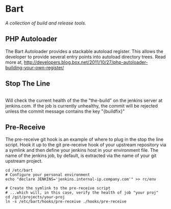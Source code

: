 Bart
====

*A collection of build and release tools.*

PHP Autoloader
--------------

The Bart Autoloader provides a stackable autoload register. This allows the developer to provide
several entry points into autoload directory trees. Read more at, 
http://developers.blog.box.net/2011/10/27/php-autoloader-building-your-own-register/

Stop The Line
-------------

```./hooks/fail-if-job-unhealthy.php --domain jenkins.com --job the-build "A short commit message"
```

Will check the current health of the the "the-build" on the jenkins server
at jenkins.com. If the job is currently unhealthy, the commit will be rejected
unless the commit message contains the key "{buildfix}"



Pre-Receive
-----------

The pre-receive git hook is an example of where to plug in the stop the line
script. Hook it up to the git pre-receive hook of your upstream repository via
a symlink and then define your jenkins host in your environment file. The name
of the jenkins job, by default, is extracted via the name of your git upstream
project.

```
cd /etc/bart
# Configure your personal environment
echo "declare JENKINS='jenkins.internal-ip.company.com'" >> rc/env

# Create the symlink to the pre-receive script
# ...which will, in this case, verify the health of job "your proj"
cd /git/projects/your-proj
ln -s /etc/bart/hooks/pre-receive ./hooks/pre-receive
```

